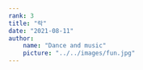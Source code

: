 ```yaml
---
rank: 3
title: "락"
date: "2021-08-11"
author:
    name: "Dance and music"
    picture: "../../images/fun.jpg"
---
```

